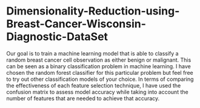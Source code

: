 # Dimensionality-Reduction-using-Breast-Cancer-Wisconsin-Diagnostic-DataSet
Our goal is to train a machine learning model that is able to classify a random breast cancer cell observation as either benign or malignant. This can be seen as a binary classification problem in machine learning.
I have chosen the random forest classifier for this particular problem but feel free to try out other classification models of your choice. In terms of comparing the effectiveness of each feature selection technique, I have used the confusion matrix to assess model accuracy while taking into account the number of features that are needed to achieve that accuracy.
